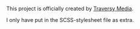 This project is officially created by [Traversy Media](https://www.youtube.com/watch?v=QTHRWGn_sJw&ab_channel=TraversyMedia).

I only have put in the SCSS-stylesheet file as extra.
